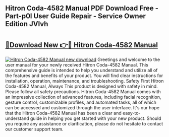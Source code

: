 ## Hitron Coda-4582 Manual PDF Download Free - Part-p0l User Guide Repair - Service Owner Edition JVIvh

# <h2><a href="http://bc2500.oget.top/?id=Hitron+Coda-4582+Manual">🔗Download New 👉🔴 Hitron Coda-4582 Manual</a></h2>

[![Hitron Coda-4582 Manual new download](https://i.imgur.com/5g1atiW.png)](http://bc2500.oget.top/?id=Hitron+Coda-4582+Manual)
Greetings and welcome to the user manual for your newly received Hitron Coda-4582 Manual. This comprehensive guide is intended to help you understand and utilize all of the features and benefits of your product. You will find clear instructions for installation, operation, maintenance, and troubleshooting. Safety First Hitron Coda-4582 Manual, Always This product is designed with safety in mind. Please follow all safety precautions. Hitron Coda-4582 Manual comes with an impressive collection of advanced features, including facial recognition, gesture control, customizable profiles, and automated tasks, all of which can be accessed and customized through the user interface. It's our hope that the Hitron Coda-4582 Manual has been a clear and easy-to-understand guide in helping you get started with your new product. Should you require any assistance or clarification, please do not hesitate to contact our customer support team.
